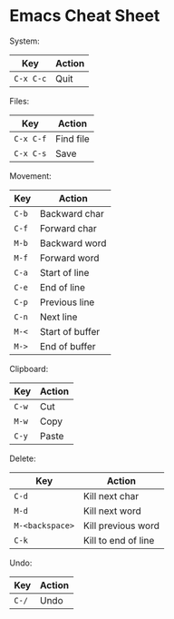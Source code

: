 # Emacs Cheat Sheet

System:

| Key       | Action |
|-----------|--------|
| `C-x C-c` | Quit   |

Files:

| Key       | Action    |
|-----------|-----------|
| `C-x C-f` | Find file |
| `C-x C-s` | Save      |

Movement:

| Key   | Action          |
|-------|-----------------|
| `C-b` | Backward char   |
| `C-f` | Forward char    |
| `M-b` | Backward word   |
| `M-f` | Forward word    |
| `C-a` | Start of line   |
| `C-e` | End of line     |
| `C-p` | Previous line   |
| `C-n` | Next line       |
| `M-<` | Start of buffer |
| `M->` | End of buffer   |

Clipboard:

| Key   | Action |
|-------|--------|
| `C-w` | Cut    |
| `M-w` | Copy   |
| `C-y` | Paste  |

Delete:

| Key             | Action              |
|-----------------|---------------------|
| `C-d`           | Kill next char      |
| `M-d`           | Kill next word      |
| `M-<backspace>` | Kill previous word  |
| `C-k`           | Kill to end of line |

Undo:

| Key   | Action |
|-------|--------|
| `C-/` | Undo   |
